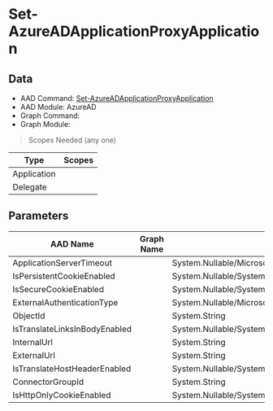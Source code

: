 # Set-AzureADApplicationProxyApplication

> 

## Data

+ AAD Command: [Set-AzureADApplicationProxyApplication](https://docs.microsoft.com/en-us/powershell/module/AzureAD/Set-AzureADApplicationProxyApplication)
+ AAD Module: AzureAD
+ Graph Command: [](https://docs.microsoft.com/en-us/powershell/module//)
+ Graph Module: 

> Scopes Needed (any one)

|Type|Scopes|
|---|---|
|Application||
|Delegate||

## Parameters

|AAD Name|Graph Name|AAD Type|Graph Type|Infos|
|---|---|---|---|---|
|ApplicationServerTimeout||System.Nullable/Microsoft.Open.MSGraph.Model.ApplicationProxyApplicationObject+ApplicationServerTimeoutEnum|||
|IsPersistentCookieEnabled||System.Nullable/System.Boolean|||
|IsSecureCookieEnabled||System.Nullable/System.Boolean|||
|ExternalAuthenticationType||System.Nullable/Microsoft.Open.MSGraph.Model.ApplicationProxyApplicationObject+ExternalAuthenticationTypeEnum|||
|ObjectId||System.String|||
|IsTranslateLinksInBodyEnabled||System.Nullable/System.Boolean|||
|InternalUrl||System.String|||
|ExternalUrl||System.String|||
|IsTranslateHostHeaderEnabled||System.Nullable/System.Boolean|||
|ConnectorGroupId||System.String|||
|IsHttpOnlyCookieEnabled||System.Nullable/System.Boolean|||

